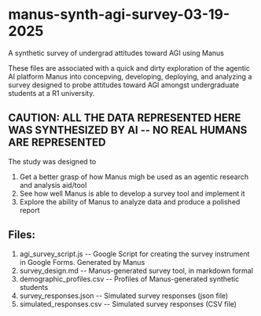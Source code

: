 # manus-synth-agi-survey-03-19-2025
A synthetic survey of undergrad attitudes toward AGI using Manus

These files are associated with a quick and dirty exploration of the agentic AI platform Manus into concepving, developing, deploying, and analyzing a survey designed to probe attitudes toward AGI amongst undergraduate students at a R1 university.

## CAUTION: ALL THE DATA REPRESENTED HERE WAS SYNTHESIZED BY AI -- NO REAL HUMANS ARE REPRESENTED

The study was designed to
1. Get a better grasp of how Manus migh be used as an agentic research and analysis aid/tool
2. See how well Manus is able to develop a survey tool and implement it
3. Explore the ability of Manus to analyze data and produce a polished report

## Files:

1. agi_survey_script.js -- Google Script for creating the survey instrument in Google Forms. Generated by Manus
2. survey_design.md -- Manus-generated survey tool, in markdown formal
3. demographic_profiles.csv -- Profiles of Manus-generated synthetic students
4. survey_responses.json -- Simulated survey responses (json file)
5. simulated_responses.csv -- Simulated survey responses (CSV file)
